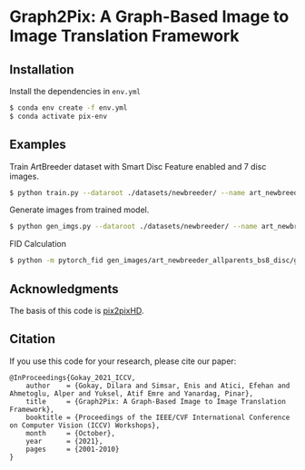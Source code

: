 # Graph2Pix: A Graph-Based Image to Image Translation Framework

## Installation

Install the dependencies in ``env.yml``
``` bash
$ conda env create -f env.yml
$ conda activate pix-env
```

## Examples
Train ArtBreeder dataset with Smart Disc Feature enabled and 7 disc images.
``` bash
$ python train.py --dataroot ./datasets/newbreeder/ --name art_newbreeder_allparents_bs8_disc --no_instance --fineSize 256 --loadSize 256 --label_nc 0 --resize_or_crop resize_and_crop --output_nc 3 --batchSize 8 --mv --smart_disc --num_disc_images 7
```

Generate images from trained model.
``` bash
$ python gen_imgs.py --dataroot ./datasets/newbreeder/ --name art_newbreeder_allparents_bs8_disc --no_instance --fineSize 256 --loadSize 256 --label_nc 0 --resize_or_crop resize_and_crop --output_nc 3 --batchSize 8 --mv --smart_disc --num_disc_images 7 --which_epoch 50
```

FID Calculation
``` bash
$ python -m pytorch_fid gen_images/art_newbreeder_allparents_bs8_disc/gts gen_images/art_newbreeder_allparents_bs8_disc/generated/
```

## Acknowledgments
The basis of this code is [pix2pixHD](https://github.com/NVIDIA/pix2pixHD).

## Citation

If you use this code for your research, please cite our paper:
```
@InProceedings{Gokay_2021_ICCV,
    author    = {Gokay, Dilara and Simsar, Enis and Atici, Efehan and Ahmetoglu, Alper and Yuksel, Atif Emre and Yanardag, Pinar},
    title     = {Graph2Pix: A Graph-Based Image to Image Translation Framework},
    booktitle = {Proceedings of the IEEE/CVF International Conference on Computer Vision (ICCV) Workshops},
    month     = {October},
    year      = {2021},
    pages     = {2001-2010}
}
```
